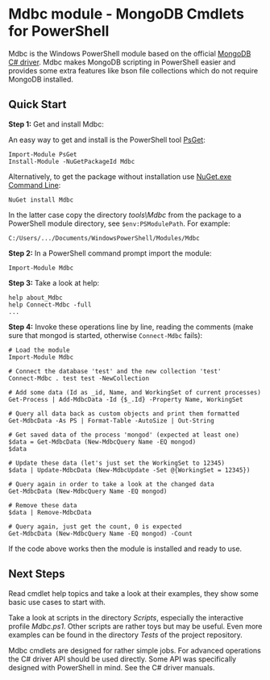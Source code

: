 Mdbc module - MongoDB Cmdlets for PowerShell
============================================

Mdbc is the Windows PowerShell module based on the official
[MongoDB C# driver](https://github.com/mongodb/mongo-csharp-driver).
Mdbc makes MongoDB scripting in PowerShell easier and provides some extra
features like bson file collections which do not require MongoDB installed.

## Quick Start

**Step 1:** Get and install Mdbc:

An easy way to get and install is the PowerShell tool
[PsGet](https://github.com/psget/psget):

    Import-Module PsGet
    Install-Module -NuGetPackageId Mdbc

Alternatively, to get the package without installation use
[NuGet.exe Command Line](http://nuget.codeplex.com/releases):

    NuGet install Mdbc

In the latter case copy the directory *tools\Mdbc* from the package to a
PowerShell module directory, see `$env:PSModulePath`. For example:

    C:/Users/.../Documents/WindowsPowerShell/Modules/Mdbc

**Step 2:** In a PowerShell command prompt import the module:

    Import-Module Mdbc

**Step 3:** Take a look at help:

    help about_Mdbc
    help Connect-Mdbc -full
    ...

**Step 4:** Invoke these operations line by line, reading the comments
(make sure that mongod is started, otherwise `Connect-Mdbc` fails):

    # Load the module
    Import-Module Mdbc

    # Connect the database 'test' and the new collection 'test'
    Connect-Mdbc . test test -NewCollection

    # Add some data (Id as _id, Name, and WorkingSet of current processes)
    Get-Process | Add-MdbcData -Id {$_.Id} -Property Name, WorkingSet

    # Query all data back as custom objects and print them formatted
    Get-MdbcData -As PS | Format-Table -AutoSize | Out-String

    # Get saved data of the process 'mongod' (expected at least one)
    $data = Get-MdbcData (New-MdbcQuery Name -EQ mongod)
    $data

    # Update these data (let's just set the WorkingSet to 12345)
    $data | Update-MdbcData (New-MdbcUpdate -Set @{WorkingSet = 12345})

    # Query again in order to take a look at the changed data
    Get-MdbcData (New-MdbcQuery Name -EQ mongod)

    # Remove these data
    $data | Remove-MdbcData

    # Query again, just get the count, 0 is expected
    Get-MdbcData (New-MdbcQuery Name -EQ mongod) -Count

If the code above works then the module is installed and ready to use.

Next Steps
----------

Read cmdlet help topics and take a look at their examples, they show some basic
use cases to start with.

Take a look at scripts in the directory *Scripts*, especially the interactive
profile *Mdbc.ps1*. Other scripts are rather toys but may be useful. Even more
examples can be found in the directory *Tests* of the project repository.

Mdbc cmdlets are designed for rather simple jobs. For advanced operations the
C# driver API should be used directly. Some API was specifically designed with
PowerShell in mind. See the C# driver manuals.
